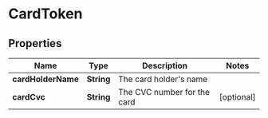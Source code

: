 

# CardToken


## Properties

| Name | Type | Description | Notes |
|------------ | ------------- | ------------- | -------------|
|**cardHolderName** | **String** | The card holder&#39;s name |  |
|**cardCvc** | **String** | The CVC number for the card |  [optional] |



